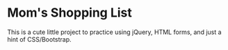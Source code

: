 # Mom's Shopping List

This is a cute little project to practice using jQuery, HTML forms, and just a hint of CSS/Bootstrap.